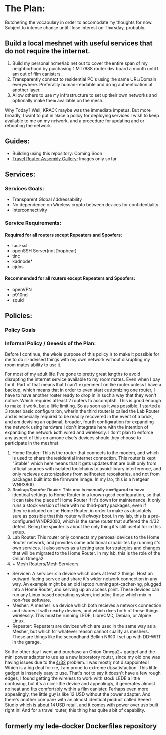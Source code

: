 # The Plan:

Butchering the vocabulary in order to accomodate my thoughts for now. Subject
to intense change until I lose interest on Thursday, probably.

## Build a local meshnet with useful services that do not require the internet.

  1. Build my personal home/lab net out to cover the entire span of my
   neighborhood by purchasing 1 MT7688 router dev board a month until I am out
   of film canisters.
  2. Transparently connect to residential PC's using the same URL/Domain
   everywhere. Preferably human-readable and doing authentication at another
   layer.
  3. Allow others to use my infrastructure to set up their own networks and
   optionally make them available on the mesh.

Why Today? Well, KRACK maybe was the immediate impetus. But more broadly, I want
to put in place a policy for deploying services I wish to keep available to me
on my network, and a procedure for updating and or rebooting the network.


## Guides:

  * Building using this repository: Coming Soon
  * [Travel Router Assembly Gallery](https://github.com/eyedeekay/lede-docker/blob/master/Pages/ASSEMBLY_OMEGA2P.md): Images only so far

## Services:

### Services Goals:

  * Transparent Global Addressability
  * No dependence on Wireless crypto between devices for confidentiality
  * Interconnectivity

### Service Requirements:

#### Required for all routers except Repeaters and Spoofers:

  * luci-ssl
  * openSSH Server(not Dropbear)
  * tinc
  * kadnode*
  * cjdns

#### Recommended for all routers except Repeaters and Spoofers:

  * openVPN
  * p910nd
  * squid

## Policies:

### Policy Goals

### Informal Policy / Genesis of the Plan:

Before I continue, the whole purpose of this policy is to make it possible for
me to do ill-advised things with my own network without disrupting my room mates
ability to use it.

For most of my adult life, I've gone to pretty great lengths to avoid disrupting
the internet service available to my room mates. Even when I pay for it. Part of
that means that I can't experiment on the router unless I have a backup, which
means that in order to even start customizing one router, I have to have another
router ready to drop in in such a way that they won't notice. Which requires at
least 2 routers to accomplish. This is good enough to make it work, but a little
limiting. So as soon as it was possible, I started a 3 router basic
configuration, wherin the third router is called the Lab Router and is
especially required to be readily recovered in the event of a brick, and am
devising an optional, broader, fourth configuration for expanding the network
using hardware I don't integrate here with the intention of expanding the
network both wired and wirelessly. I don't plan to enforce any aspect of this
on anyone else's devices should they choose to participate in the meshnet.

  1. Home Router: This is the router that connects to the modem, and which
  is used to share the residential internet connection. This router is kept
  "Stable" which here means that it gets updates that are built only from
  official sources with isolated toolchains to avoid library interference, and
  only recieves customizations from selfhosted repositories, and not from
  packages built into the firmware image. In my lab, this is a Netgear WNR3800.
  2. Backup/Spoofer Router: This one is manually configured to have identical
  settings to Home Router in a known good configuration, so that it can take the
  place of Home Router if it's down for maintenance. It only runs a stock
  version of lede with no third-party packages, even if they're included on the
  Home Router, in order to make as absolutely sure as possible that this router
  will *always* boot. In my lab, this is a pre-configured WNDR2000, which is
  the same router that suffered the 4/32 defect. Being the spoofer is about the
  only thing it's still useful for in this setup.
  3. Lab Router: This router only connects my personal devices to the Home
  Router network, and provides some additional capabilites by running it's own
  services. It also serves as a testing area for strategies and changes that
  will be migrated to the Home Router. In my lab, this is the role of the Onion
  Omega2.
  4. \+ Mesh Routers/Mesh Servicers:
   * Servicer: A servicer is a device which does at least 2 things: Host an
    outward-facing service and share it's wider network connection in any way.
    An example might be an old laptop running apt-cacher-ng, plugged into a Home
    Router, and serving up an access point. These devices can run any Linux
    based operating system, including those which mix in non-free software.
   * Mesher: A mesher is a device which both recieves a network connection and
    shares it with nearby devices, and which does both of these things
    wirelessly. This must be running LEDE, LibreCMC, Debian, or Alpine Linux.
   * Repeater: Repeaters are devices which are used in the same way as a Mesher,
    but which for whatever reason cannot qualify as meshers. These are things
    like the secondhand Belkin N600 I set up with DD-WRT in the garage.

So the other day I went and purchase an Onion Omega2+ gadget and the mini power
adapter to use as a new laboratory router, since my old one was having issues
due to the [4/32](https://lede-project.org/meta/infobox/432_warning) problem. I
was mostly not disappointed! Which is a big deal for me, I am prone to extreme
dissatisfaction. This little gadget is insanely easy to use. That's not to say
it doesn't have a few rough edges, I found getting the wireless to work with
stock LEDE a little confusing, but it's a nice little device and appealingly,
it generates almost no heat and fits comfortably within a film canister. Perhaps
even more appealingly, the little guy is like 12 USD without the power adapter.
And there's another company with an almost identical product called Seeed Studio
which is about 14 USD retail, and it comes with power over usb built right in!
And for a travel router, this thing has quite a bit of capability.


## formerly my lede-docker Dockerfiles repository

